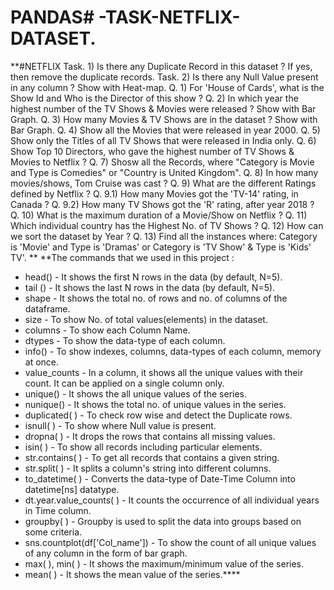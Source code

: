 # PANDAS# -TASK-NETFLIX-DATASET.
**#NETFLIX
Task. 1) Is there any Duplicate Record in this dataset ? If yes, then remove the duplicate records. Task. 2) Is there any Null Value present in any column ? Show with Heat-map. 
Q. 1) For 'House of Cards', what is the Show Id and Who is the Director of this show ?
Q. 2) In which year the highest number of the TV Shows & Movies were released ? Show with Bar Graph. 
Q. 3) How many Movies & TV Shows are in the dataset ? Show with Bar Graph. 
Q. 4) Show all the Movies that were released in year 2000. 
Q. 5) Show only the Titles of all TV Shows that were released in India only. 
Q. 6) Show Top 10 Directors, who gave the highest number of TV Shows & Movies to Netflix ? 
Q. 7) Shosw all the Records, where "Category is Movie and Type is Comedies" or "Country is United Kingdom". 
Q. 8) In how many movies/shows, Tom Cruise was cast ? 
Q. 9) What are the different Ratings defined by Netflix ? 
Q. 9.1) How many Movies got the 'TV-14' rating, in Canada ? 
Q. 9.2) How many TV Shows got the 'R' rating, after year 2018 ? 
Q. 10) What is the maximum duration of a Movie/Show on Netflix ? 
Q. 11) Which individual country has the Highest No. of TV Shows ? 
Q. 12) How can we sort the dataset by Year ? 
Q. 13) Find all the instances where: Category is 'Movie' and Type is 'Dramas' or Category is 'TV Show' & Type is 'Kids' TV'.
**
**The commands that we used in this project :

* head() - It shows the first N rows in the data (by default, N=5).
* tail () - It shows the last N rows in the data (by default, N=5).
* shape - It shows the total no. of rows and no. of columns of the dataframe.
* size - To show No. of total values(elements) in the dataset.
* columns - To show each Column Name.
* dtypes - To show the data-type of each column.
* info() - To show indexes, columns, data-types of each column, memory at once.
* value_counts - In a column, it shows all the unique values with their count. It can be applied on a single column only.
* unique() - It shows the all unique values of the series.
* nunique() - It shows the total no. of unique values in the series.
* duplicated( ) - To check row wise and detect the Duplicate rows.
* isnull( ) - To show where Null value is present.
* dropna( ) - It drops the rows that contains all missing values.
* isin( ) - To show all records including particular elements.
* str.contains( ) - To get all records that contains a given string.
* str.split( ) - It splits a column's string into different columns.
* to_datetime( ) - Converts the data-type of Date-Time Column into datetime[ns] datatype.
* dt.year.value_counts( ) - It counts the occurrence of all individual years in Time column.
* groupby( ) - Groupby is used to split the data into groups based on some criteria.
* sns.countplot(df['Col_name']) - To show the count of all unique values of any column in the form of bar graph.
* max( ), min( ) - It shows the maximum/minimum value of the series.
* mean( ) - It shows the mean value of the series.****
